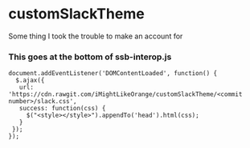 # customSlackTheme
Some thing I took the trouble to make an account for


### This goes at the bottom of ssb-interop.js
```
document.addEventListener('DOMContentLoaded', function() {
  $.ajax({
   url: 'https://cdn.rawgit.com/iMightLikeOrange/customSlackTheme/<commit number>/slack.css',
   success: function(css) {
     $("<style></style>").appendTo('head').html(css);
   }
 });
});
```
